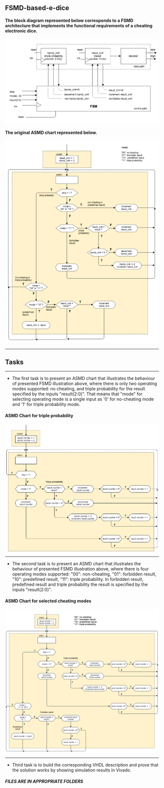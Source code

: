 ## FSMD-based-e-dice

#### The block diagram represented below corresponds to a FSMD architecture that implements the functional requirements of a cheating electronic dice.

<img src="/Resources/images/w2d2_FSMD_Jose.png" width="600">

#### The original ASMD chart represented below.

<img src="/Resources/images/w2d2_ASMD_Jose.png" width="600">

---
## Tasks
---
- The first task is to present an ASMD chart that illustrates the behaviour of presented FSMD illustration above, where there is only two operating modes supported: no cheating, and triple probability for the result specified by the inputs "result(2:0)". That means that "mode" for selecting operating mode is a single input as '0' for no-cheating mode and '1' for triple probability mode. 

#### ASMD Chart for triple probability
<img src="/Resources/images/w2d2_ASMD_3xprob.png" width="600">


---
- The second task is to present an ASMD chart that illustrates the behaviour of presented FSMD illustration above, where there is four operating modes supported: "00": non-cheating, "01": forbidden result, "10": predefined result, "11": triple probability. In forbidden result, predefined result and triple probability the result is specified by the inputs "result(2:0)".

#### ASMD Chart for selected cheating modes
<img src="/Resources/images/w2d2_ASMD_modes.png" width="600">


---
- Third task is to build the corresponding VHDL description and prove that the solution works by showing simulation results in Vivado.

##### FILES ARE IN APPROPRIATE FOLDERS
